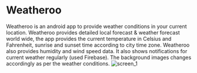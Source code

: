 # Weatheroo
Weatheroo is an android app to provide weather conditions in your current location. Weatheroo provides detailed local forecast &amp; weather forecast world wide, the app provides the current temperature in Celsius and Fahrenheit, sunrise and sunset time according to city time zone. Weatheroo also provides humidity and wind speed data. It also shows notifications for current weather regularly (used Firebase). The background images changes accordingly as per the weather conditions.
![screen_1](https://user-images.githubusercontent.com/77667522/125902116-beca56d4-07cb-4926-bf42-85decc04794d.png)

